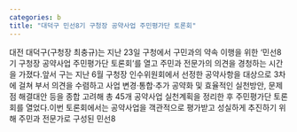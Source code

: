 ```yaml
---
categories: b
title: "대덕구 민선8기 구청장 공약사업 주민평가단 토론회"
---
```

대전 대덕구(구청장 최충규)는 지난 23일 구청에서 구민과의 약속 이행을 위한 ‘민선8기 구청장 공약사업 주민평가단 토론회’를 열고 주민과 전문가의 의견을 경청하는 시간을 가졌다.앞서 구는 지난 6월 구청장 인수위원회에서 선정한 공약사항을 대상으로 3차에 걸쳐 부서 의견을 수렴하고 사업 변경·통합·추가 공약화 및 효율적인 실천방안, 문제점 해결대안 등을 종합 고려해 총 45개 공약사업 실천계획을 정리한 후 주민평가단 토론회를 열었다.이번 토론회에서는 공약사업을 객관적으로 평가받고 성실하게 추진하기 위해 주민과 전문가로 구성된 민선8